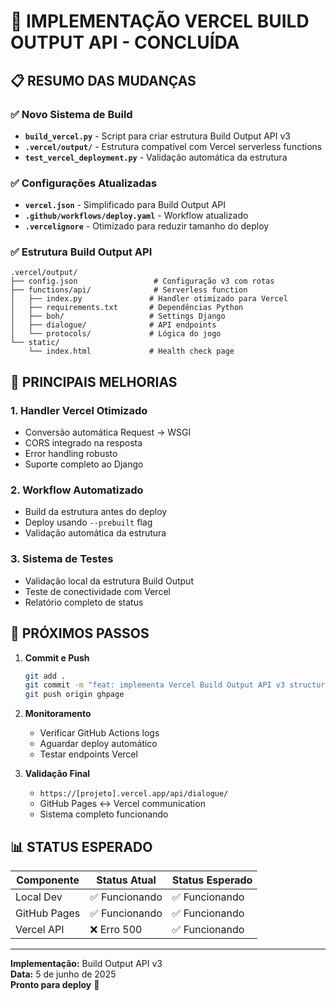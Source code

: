# 🎉 IMPLEMENTAÇÃO VERCEL BUILD OUTPUT API - CONCLUÍDA

## 📋 RESUMO DAS MUDANÇAS

### ✅ **Novo Sistema de Build**
- **`build_vercel.py`** - Script para criar estrutura Build Output API v3
- **`.vercel/output/`** - Estrutura compatível com Vercel serverless functions
- **`test_vercel_deployment.py`** - Validação automática da estrutura

### ✅ **Configurações Atualizadas**
- **`vercel.json`** - Simplificado para Build Output API
- **`.github/workflows/deploy.yaml`** - Workflow atualizado
- **`.vercelignore`** - Otimizado para reduzir tamanho do deploy

### ✅ **Estrutura Build Output API**
```
.vercel/output/
├── config.json                 # Configuração v3 com rotas
├── functions/api/              # Serverless function
│   ├── index.py               # Handler otimizado para Vercel
│   ├── requirements.txt       # Dependências Python
│   ├── boh/                   # Settings Django
│   ├── dialogue/              # API endpoints
│   └── protocols/             # Lógica do jogo
└── static/
    └── index.html             # Health check page
```

## 🔧 **PRINCIPAIS MELHORIAS**

### 1. **Handler Vercel Otimizado**
- Conversão automática Request → WSGI
- CORS integrado na resposta
- Error handling robusto
- Suporte completo ao Django

### 2. **Workflow Automatizado**
- Build da estrutura antes do deploy
- Deploy usando `--prebuilt` flag
- Validação automática da estrutura

### 3. **Sistema de Testes**
- Validação local da estrutura Build Output
- Teste de conectividade com Vercel
- Relatório completo de status

## 🚀 **PRÓXIMOS PASSOS**

1. **Commit e Push**
   ```bash
   git add .
   git commit -m "feat: implementa Vercel Build Output API v3 structure"
   git push origin ghpage
   ```

2. **Monitoramento**
   - Verificar GitHub Actions logs
   - Aguardar deploy automático
   - Testar endpoints Vercel

3. **Validação Final**
   - `https://[projeto].vercel.app/api/dialogue/`
   - GitHub Pages ↔ Vercel communication
   - Sistema completo funcionando

## 📊 **STATUS ESPERADO**

| Componente | Status Atual | Status Esperado |
|------------|--------------|-----------------|
| Local Dev | ✅ Funcionando | ✅ Funcionando |
| GitHub Pages | ✅ Funcionando | ✅ Funcionando |
| Vercel API | ❌ Erro 500 | ✅ Funcionando |

---

**Implementação:** Build Output API v3  
**Data:** 5 de junho de 2025  
**Pronto para deploy** 🚀
